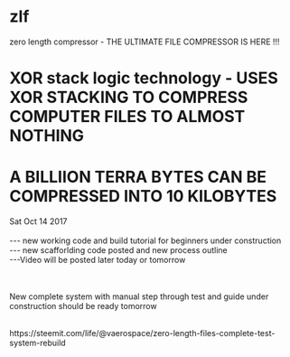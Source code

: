# zlf
zero length compressor - THE ULTIMATE FILE COMPRESSOR IS HERE !!!
# XOR stack logic technology - USES XOR STACKING TO COMPRESS COMPUTER FILES TO ALMOST NOTHING
#                              A BILLIION TERRA BYTES CAN BE COMPRESSED INTO 10 KILOBYTES

Sat Oct 14 2017 <br><br>
--- new working code and build tutorial for beginners under construction<br>
                --- new scafforlding code posted and new process outline<br>
                ---Video will be posted later today or tomorrow<br><br><br>

<p>New complete system with manual step through test and guide under construction 
should be ready tomorrow</p><br>
https://steemit.com/life/@vaerospace/zero-length-files-complete-test-system-rebuild

